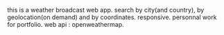 this is a weather broadcast web app.
search by city(and country), by geolocation(on demand) and by coordinates.
responsive.
personnal work for portfolio.
web api : openweathermap.
